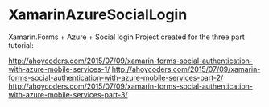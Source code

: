 # XamarinAzureSocialLogin
Xamarin.Forms + Azure + Social login
Project created for the three part tutorial:

http://ahoycoders.com/2015/07/09/xamarin-forms-social-authentication-with-azure-mobile-services-1/
http://ahoycoders.com/2015/07/09/xamarin-forms-social-authentication-with-azure-mobile-services-part-2/
http://ahoycoders.com/2015/07/09/xamarin-forms-social-authentication-with-azure-mobile-services-part-3/
